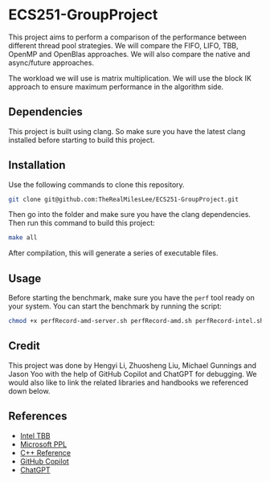 # ECS251-GroupProject

This project aims to perform a comparison of the performance between different
thread pool strategies. We will compare the FIFO, LIFO, TBB, OpenMP and OpenBlas approaches. We
will also compare the native and async/future approaches.

The workload we will use is matrix multiplication. We will use
the block IK approach to ensure maximum performance in the algorithm side.

## Dependencies
This project is built using clang. So make sure you have the latest clang installed
before starting to build this project.

## Installation
Use the following commands to clone this repository.

```bash
git clone git@github.com:TheRealMilesLee/ECS251-GroupProject.git
```
Then go into the folder and make sure you have the clang dependencies. Then run
this command to build this project:

```bash
make all
```
After compilation, this will generate a series of executable files.

## Usage
Before starting the benchmark, make sure you have the ```perf``` tool ready on
your system. You can start the benchmark by running the script:

```bash
chmod +x perfRecord-amd-server.sh perfRecord-amd.sh perfRecord-intel.sh
```
## Credit
This project was done by Hengyi Li, Zhuosheng Liu, Michael Gunnings and Jason Yoo
with the help of GitHub Copilot and ChatGPT for debugging. We would also like
to link the related libraries and handbooks we referenced down below.

## References
- [Intel TBB](https://www.intel.com/content/www/us/en/developer/tools/oneapi/onetbb.html)
- [Microsoft PPL](https://docs.microsoft.com/en-us/cpp/parallel/concrt/parallel-patterns-library-ppl)
- [C++ Reference](https://en.cppreference.com/w/)
- [GitHub Copilot](https://github.com/features/copilot)
- [ChatGPT](https://www.openai.com/research/chatgpt)



